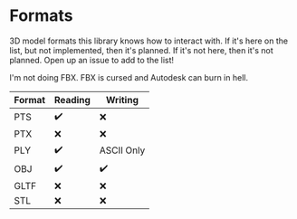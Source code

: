 # Formats

3D model formats this library knows how to interact with. If it's here on the list, but not implemented, then it's planned. If it's not here, then it's not planned. Open up an issue to add to the list!

I'm not doing FBX. FBX is cursed and Autodesk can burn in hell.

| Format | Reading | Writing    |
| ------ | ------- | ---------- |
| PTS    | ✔️      | ❌         |
| PTX    | ❌      | ❌         |
| PLY    | ✔️      | ASCII Only |
| OBJ    | ✔️      | ✔️         |
| GLTF   | ❌      | ❌         |
| STL    | ❌      | ❌         |
